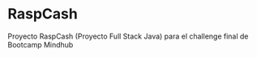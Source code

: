 # RaspCash
Proyecto RaspCash (Proyecto Full Stack Java) para el challenge final de Bootcamp Mindhub
